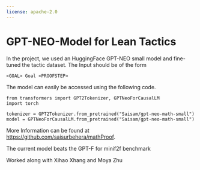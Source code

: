 ```yaml
---
license: apache-2.0
---
```


# GPT-NEO-Model for Lean Tactics


In the project, we used an HuggingFace GPT-NEO small model and fine-tuned the tactic dataset. The Input should be of the form
```
<GOAL> Goal <PROOFSTEP>
```

The model can easily be accessed using the following code. 

```
from transformers import GPT2Tokenizer, GPTNeoForCausalLM
import torch

tokenizer = GPT2Tokenizer.from_pretrained("Saisam/gpt-neo-math-small")
model = GPTNeoForCausalLM.from_pretrained("Saisam/gpt-neo-math-small")
```

More Information can be found at https://github.com/saisurbehera/mathProof.

The current model beats the GPT-F for minif2f benchmark

Worked along with Xihao Xhang and Moya Zhu
